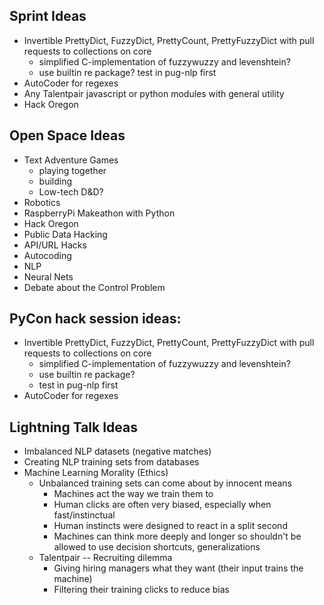 ## Sprint Ideas

- Invertible PrettyDict, FuzzyDict, PrettyCount, PrettyFuzzyDict with pull requests to collections on core 
    - simplified C-implementation of fuzzywuzzy and levenshtein?
    - use builtin re package?
    test in pug-nlp first
- AutoCoder for regexes
- Any Talentpair javascript or python modules with general utility
- Hack Oregon

## Open Space Ideas

- Text Adventure Games
    - playing together
    - building
    - Low-tech D&D?
- Robotics
- RaspberryPi Makeathon with Python
- Hack Oregon
- Public Data Hacking
- API/URL Hacks
- Autocoding
- NLP
- Neural Nets
- Debate about the Control Problem

## PyCon hack session ideas:

- Invertible PrettyDict, FuzzyDict, PrettyCount, PrettyFuzzyDict with pull requests to collections on core 
    - simplified C-implementation of fuzzywuzzy and levenshtein?
    - use builtin re package?
    - test in pug-nlp first
- AutoCoder for regexes

## Lightning Talk Ideas

- Imbalanced NLP datasets (negative matches)
- Creating NLP training sets from databases
- Machine Learning Morality (Ethics)
    - Unbalanced training sets can come about by innocent means
        - Machines act the way we train them to
        - Human clicks are often very biased, especially when fast/instinctual
        - Human instincts were designed to react in a split second
        - Machines can think more deeply and longer so shouldn't be allowed to use decision shortcuts, generalizations
    - Talentpair -- Recruiting dilemma
        - Giving hiring managers what they want (their input trains the machine)
        - Filtering their training clicks to reduce bias 